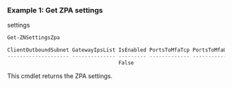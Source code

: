 ### Example 1: Get ZPA settings
 settings
```powershell
Get-ZNSettingsZpa

ClientOutboundSubnet GatewayIpsList IsEnabled PortsToMfaTcp PortsToMfaUdp
-------------------- -------------- --------- ------------- -------------
                                    False                   
```

This cmdlet returns the ZPA settings.
